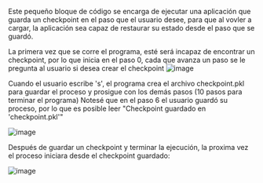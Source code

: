 Este pequeño bloque de código se encarga de ejecutar una aplicación que guarda un checkpoint en el paso que el usuario desee, para que al vovler a cargar,
la aplicación sea capaz de restaurar su estado desde el paso que se guardó.


La primera vez que se corre el programa, esté será incapaz de encontrar un checkpoint, por lo que inicia en el paso 0, cada que avanza un paso se le pregunta al usuario si desea crear el checkpoint
![image](https://github.com/user-attachments/assets/888f43c7-ef7d-44a7-ab3a-480471b24581)



Cuando el usuario escribe 's', el programa crea el archivo checkpoint.pkl para guardar el proceso y prosigue con los demás pasos (10 pasos para terminar el programa)
Notesé que en el paso 6 el usuario guardó su proceso, por lo que es posible leer "Checkpoint guardado en 'checkpoint.pkl'"

![image](https://github.com/user-attachments/assets/94cc29b2-bdfa-49fa-a725-6d7e0f732c9a)



Después de guardar un checkpoint y terminar la ejecución, la proxima vez el proceso iniciara desde el checkpoint guardado:

![image](https://github.com/user-attachments/assets/9e1f52ff-9c5b-4ff9-8700-3794318b13ae)


